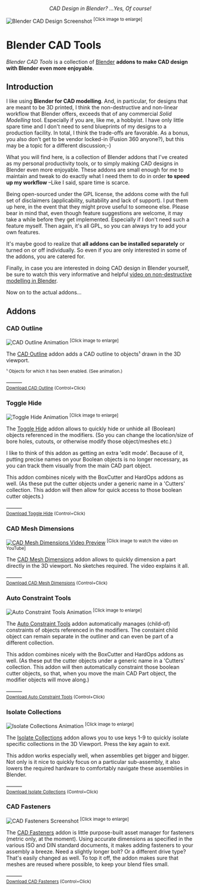 <br/>
<p align="center"><i>CAD Design in Blender? ...Yes, Of course!</i></p>

![Blender CAD Design Screenshot](docs/images/blender-cad.png)
<sup>[Click image to enlarge]</sup>

# Blender CAD Tools

_Blender CAD Tools_ is a collection of [Blender](https://blender.org/) __addons to make CAD design with Blender even more enjoyable__.

## Introduction

I like using __Blender for CAD modelling__. And, in particular, for designs that are meant to be 3D printed, I think the non-destructive and non-linear workflow that Blender offers, exceeds that of any commercial _Solid Modelling_ tool. Especially if you are, like me, a hobbyist. I have only little spare time and I don't need to send blueprints of my designs to a production facility. In total, I think the trade-offs are favorable. As a bonus, you also don't get to be vendor locked-in (Fusion 360 anyone?), but this may be a topic for a different discussion;-)

What you will find here, is a collection of Blender addons that I've created as my personal productivity tools, or to simply making CAD designs in Blender even more enjoyable.
These addons are small enough for me to maintain and tweak to do exactly what I need them to do in order __to speed up my workflow__ &ndash;Like I said, spare time is scarce.

Being open-sourced under the GPL license, the addons come with the full set of disclaimers (applicability, suitability and lack of support). I put them up here, in the event that they might prove useful to someone else. Please bear in mind that, even though feature suggestions are welcome, it may take a while before they get implemented. Especially if I don't need such a feature myself. Then again, it's all GPL, so you can always try to add your own features.

It's maybe good to realize that __all addons can be installed separately__ or turned on or off individually. So even if you are only interested in some of the addons, you are catered for.

Finally, in case you are interested in doing CAD design in Blender yourself, be sure to watch this very informative and helpful [video on non-destructive modelling in Blender](https://www.youtube.com/watch?v=v9CXeprYW1M).

Now on to the actual addons...

## Addons

### CAD Outline

![CAD Outline Animation](docs/images/cad_outline_animation.gif)
<sup>[Click image to enlarge]</sup>

The [CAD Outline](#cad-outline) addon adds a CAD outline to objects¹ drawn in the 3D viewport.

<sup>¹ Objects for which it has been enabled. (See animation.)</sup>

&ndash;&ndash;&ndash;&ndash;&ndash;&ndash;<br/>
<sup>[Download CAD Outline](https://kinolien.github.io/gitzip/?download=https://github.com/EleotleCram/blender-cad-tools/tree/main/addons/cad_outline) (Control+Click)</sup>

### Toggle Hide

![Toggle Hide Animation](docs/images/toggle_hide_animation.gif)
<sup>[Click image to enlarge]</sup>

The [Toggle Hide](#toggle-hide) addon allows to quickly hide or unhide all (Boolean) objects referenced in the modifiers. (So you can change the location/size of bore holes, cutouts, or otherwise modify those object/meshes etc.)

I like to think of this addon as getting an extra 'edit mode'. Because of it, putting precise names on your Boolean objects is no longer necessary, as you can track them visually from the main CAD part object.

This addon combines nicely with the BoxCutter and HardOps addons as well. (As these put the cutter objects under a generic name in a 'Cutters' collection. This addon will then allow for quick access to those boolean cutter objects.)

&ndash;&ndash;&ndash;&ndash;&ndash;&ndash;<br/>
<sup>[Download Toggle Hide](https://kinolien.github.io/gitzip/?download=https://github.com/EleotleCram/blender-cad-tools/tree/main/addons/obref_toggle_hide) (Control+Click)</sup>

### CAD Mesh Dimensions

<a href="https://youtu.be/EAITv0b2HdA">![CAD Mesh Dimensions Video Preview](docs/images/cad_mesh_dimensions_video_preview.png)</a>
<sup>[Click image to watch the video on YouTube]</sup>

The [CAD Mesh Dimensions](#cad-mesh-dimensions) addon allows to quickly dimension a part directly in the 3D viewport. No sketches required. The video explains it all.

&ndash;&ndash;&ndash;&ndash;&ndash;&ndash;<br/>
<sup>[Download CAD Mesh Dimensions](https://kinolien.github.io/gitzip/?download=https://github.com/EleotleCram/blender-cad-tools/tree/main/addons/cad_mesh_dimensions) (Control+Click)</sup>

### Auto Constraint Tools

![Auto Constraint Tools Animation](docs/images/auto_constraint_tools_animation.gif)
<sup>[Click image to enlarge]</sup>

The [Auto Constraint Tools](#auto-constraint-tools) addon automatically manages (child-of) constraints of objects referenced in the modifiers. The constaint child object can remain separate in the outliner and can even be part of a different collection.

This addon combines nicely with the BoxCutter and HardOps addons as well. (As these put the cutter objects under a generic name in a 'Cutters' collection. This addon will then automatically constraint those boolean cutter objects, so that, when you move the main CAD Part object, the modifier objects will move along.) 

&ndash;&ndash;&ndash;&ndash;&ndash;&ndash;<br/>
<sup>[Download Auto Constraint Tools](https://kinolien.github.io/gitzip/?download=https://github.com/EleotleCram/blender-cad-tools/tree/main/addons/auto_constraint_tools) (Control+Click)</sup>

### Isolate Collections

![Isolate Collections Animation](docs/images/isolate_collections_animation.gif)
<sup>[Click image to enlarge]</sup>

The [Isolate Collections](#isolate-collections) addon allows you to use keys 1-9 to quickly isolate specific collections in the 3D Viewport. Press the key again to exit.

This addon works especially well, when assemblies get bigger and bigger. Not only is it nice to quickly focus on a particular sub-assembly, it also lowers the required hardware to comfortably navigate these assemblies in Blender.

&ndash;&ndash;&ndash;&ndash;&ndash;&ndash;<br/>
<sup>[Download Isolate Collections](https://kinolien.github.io/gitzip/?download=https://github.com/EleotleCram/blender-cad-tools/tree/main/addons/isolate_collections) (Control+Click)</sup>

### CAD Fasteners

![CAD Fasteners Screenshot](docs/images/cad_fasteners.png)
<sup>[Click image to enlarge]</sup>

The [CAD Fasteners](#cad-fasteners) addon is  little purpose-built asset manager for fasteners (metric only, at the moment). Using accurate dimensions as specified in the various ISO and DIN standard documents, it makes adding fasteners to your assembly a breeze. Need a slightly longer bolt? Or a different drive type? That's easily changed as well. To top it off, the addon makes sure that meshes are reused where possible, to keep your blend files small.

&ndash;&ndash;&ndash;&ndash;&ndash;&ndash;<br/>
<sup>[Download CAD Fasteners](https://kinolien.github.io/gitzip/?download=https://github.com/EleotleCram/blender-cad-tools/tree/main/addons/cad_fasteners) (Control+Click)</sup>
